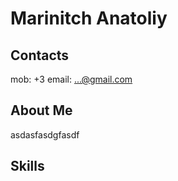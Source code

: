 # Marinitch Anatoliy 

## Contacts 
mob: +3
email: ...@gmail.com

## About Me

asdasfasdgfasdf

## Skills

